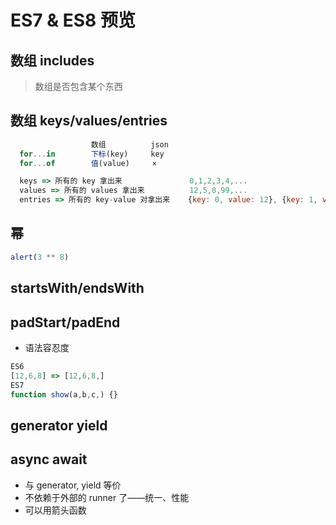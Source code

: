 # ES7 & ES8 预览

## 数组 includes

> 数组是否包含某个东西

## 数组 keys/values/entries

```js
                  数组          json
  for...in        下标(key)     key
  for...of        值(value)     ×

  keys => 所有的 key 拿出来               0,1,2,3,4,...
  values => 所有的 values 拿出来          12,5,8,99,...
  entries => 所有的 key-value 对拿出来    {key: 0, value: 12}, {key: 1, value: 5}, ...
```

## 幂

```js
alert(3 ** 8)
```

## startsWith/endsWith

## padStart/padEnd

- 语法容忍度

```js
ES6
[12,6,8] => [12,6,8,]
ES7
function show(a,b,c,) {}
```

## generator yield

## async await

- 与 generator, yield 等价
- 不依赖于外部的 runner 了——统一、性能
- 可以用箭头函数

